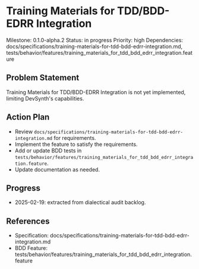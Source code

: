 # Training Materials for TDD/BDD-EDRR Integration
Milestone: 0.1.0-alpha.2
Status: in progress
Priority: high
Dependencies: docs/specifications/training-materials-for-tdd-bdd-edrr-integration.md, tests/behavior/features/training_materials_for_tdd_bdd_edrr_integration.feature

## Problem Statement
Training Materials for TDD/BDD-EDRR Integration is not yet implemented, limiting DevSynth's capabilities.


## Action Plan
- Review `docs/specifications/training-materials-for-tdd-bdd-edrr-integration.md` for requirements.
- Implement the feature to satisfy the requirements.
- Add or update BDD tests in `tests/behavior/features/training_materials_for_tdd_bdd_edrr_integration.feature`.
- Update documentation as needed.

## Progress
- 2025-02-19: extracted from dialectical audit backlog.

## References
- Specification: docs/specifications/training-materials-for-tdd-bdd-edrr-integration.md
- BDD Feature: tests/behavior/features/training_materials_for_tdd_bdd_edrr_integration.feature
